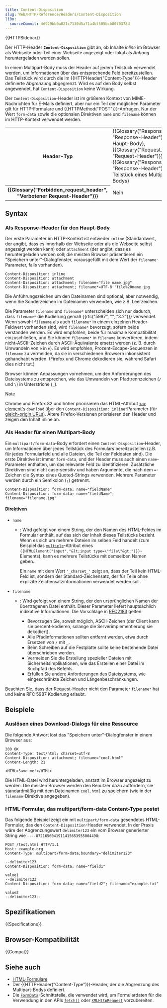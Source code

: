 ```yaml
---
title: Content-Disposition
slug: Web/HTTP/Reference/Headers/Content-Disposition
l10n:
  sourceCommit: 4d929bb0a021c7130d5a71a4bf505bcb8070378d
---
```


{{HTTPSidebar}}

Der HTTP-Header **`Content-Disposition`** gibt an, ob Inhalte _inline_ im Browser als Webseite oder Teil einer Webseite angezeigt oder lokal als _Anhang_ heruntergeladen werden sollen.

In einem Multipart-Body muss der Header auf jedem Teilstück verwendet werden, um Informationen über das entsprechende Feld bereitzustellen. Das Teilstück wird durch die im {{HTTPHeader("Content-Type")}}-Header definierte _Abgrenzung_ abgegrenzt. Wird es auf den Body selbst angewendet, hat `Content-Disposition` keine Wirkung.

Der `Content-Disposition`-Header ist im größeren Kontext von MIME-Nachrichten für E-Mails definiert, aber nur ein Teil der möglichen Parameter gilt für HTTP-Formulare und {{HTTPMethod("POST")}}-Anfragen. Nur der Wert `form-data` sowie die optionalen Direktiven `name` und `filename` können im HTTP-Kontext verwendet werden.

<table class="properties">
  <tbody>
    <tr>
      <th scope="row">Header-Typ</th>
      <td>
        {{Glossary("Response_header", "Response-Header")}} (für den Haupt-Body),<br />{{Glossary("Request_header", "Request-Header")}},
        {{Glossary("Response_header", "Response-Header")}} (für ein Teilstück eines Multipart-Bodys)
      </td>
    </tr>
    <tr>
      <th scope="row">{{Glossary("Forbidden_request_header", "Verbotener Request-Header")}}</th>
      <td>Nein</td>
    </tr>
  </tbody>
</table>

## Syntax

### Als Response-Header für den Haupt-Body

Der erste Parameter im HTTP-Kontext ist entweder `inline` (Standardwert, der angibt, dass es innerhalb der Webseite oder als die Webseite selbst angezeigt werden kann) oder `attachment` (der angibt, dass es heruntergeladen werden soll; die meisten Browser präsentieren ein "Speichern unter"-Dialogfenster, vorausgefüllt mit dem Wert der `filename`-Parameter, falls vorhanden).

```http
Content-Disposition: inline
Content-Disposition: attachment
Content-Disposition: attachment; filename="file name.jpg"
Content-Disposition: attachment; filename*=UTF-8''file%20name.jpg
```

Die Anführungszeichen um den Dateinamen sind optional, aber notwendig, wenn Sie Sonderzeichen im Dateinamen verwenden, wie z.B. Leerzeichen.

Die Parameter `filename` und `filename*` unterscheiden sich nur dadurch, dass `filename*` die Kodierung gemäß {{rfc("5987", "", "3.2")}} verwendet. Wenn sowohl `filename` als auch `filename*` in einem einzelnen Header-Feldwert vorhanden sind, wird `filename*` bevorzugt, sofern beide verstanden werden. Es wird empfohlen, beide für maximale Kompatibilität einzuschließen, und Sie können `filename*` in `filename` konvertieren, indem nicht-ASCII-Zeichen durch ASCII-Äquivalente ersetzt werden (z. B. durch Umwandeln von `é` in `e`). Es wird empfohlen, Prozent-Escape-Sequenzen in `filename` zu vermeiden, da sie in verschiedenen Browsern inkonsistent gehandhabt werden. (Firefox und Chrome dekodieren sie, während Safari dies nicht tut.)

Browser können Anpassungen vornehmen, um den Anforderungen des Dateisystems zu entsprechen, wie das Umwandeln von Pfadtrennzeichen (`/` und `\`) in Unterstriche (`_`).

> [!NOTE]
> Chrome und Firefox 82 und höher priorisieren das HTML-Attribut [`<a>` element's](/de/docs/Web/HTML/Element/a) `download` über den `Content-Disposition: inline`-Parameter (für [gleich-origin URLs](/de/docs/Web/Security/Same-origin_policy)). Ältere Firefox-Versionen priorisieren den Header und zeigen den Inhalt inline an.

### Als Header für einen Multipart-Body

Ein `multipart/form-data`-Body erfordert einen `Content-Disposition`-Header, um Informationen über jedes Teilstück des Formulars bereitzustellen (z.B. für jedes Formularfeld und alle Dateien, die Teil der Felddaten sind). Die erste Direktive ist immer `form-data`, und der Header muss auch einen `name`-Parameter enthalten, um das relevante Feld zu identifizieren. Zusätzliche Direktiven sind nicht case-sensitiv und haben Argumente, die nach dem `=`-Zeichen die Syntax eines Quoted-Strings verwenden. Mehrere Parameter werden durch ein Semikolon (`;`) getrennt.

```http
Content-Disposition: form-data; name="fieldName"
Content-Disposition: form-data; name="fieldName"; filename="filename.jpg"
```

#### Direktiven

- `name`

  - : Wird gefolgt von einem String, der den Namen des HTML-Feldes im Formular enthält, auf das sich der Inhalt dieses Teilstücks bezieht. Wenn es sich um mehrere Dateien im selben Feld handelt (zum Beispiel das [`multiple`](/de/docs/Web/HTML/Element/input#multiple)-Attribut eines `{{HTMLElement("input","&lt;input type=\"file\"&gt;")}}`-Elements), kann es mehrere Teilstücke mit demselben Namen geben.

    Ein `name` mit dem Wert `'_charset_'` zeigt an, dass der Teil kein HTML-Feld ist, sondern der Standard-Zeichensatz, der für Teile ohne explizite Zeichensatzinformationen verwendet werden soll.

- `filename`

  - : Wird gefolgt von einem String, der den ursprünglichen Namen der übertragenen Datei enthält. Dieser Parameter liefert hauptsächlich indikative Informationen. Die Vorschläge in [RFC2183](https://www.rfc-editor.org/rfc/rfc2183#section-2.3) gelten:

    - Bevorzugen Sie, soweit möglich, ASCII-Zeichen (der Client kann sie percent-kodieren, solange die Serverimplementierung sie dekodiert).
    - Alle Pfadinformationen sollten entfernt werden, etwa durch Ersetzen von `/` mit `_`.
    - Beim Schreiben auf die Festplatte sollte keine bestehende Datei überschrieben werden.
    - Vermeiden Sie die Erstellung spezieller Dateien mit Sicherheitsimplikationen, wie das Erstellen einer Datei im Suchpfad des Befehls.
    - Erfüllen Sie andere Anforderungen des Dateisystems, wie eingeschränkte Zeichen und Längenbeschränkungen.

Beachten Sie, dass der Request-Header nicht den Parameter `filename*` hat und keine RFC 5987 Kodierung erlaubt.

## Beispiele

### Auslösen eines Download-Dialogs für eine Ressource

Die folgende Antwort löst das "Speichern unter"-Dialogfenster in einem Browser aus:

```http
200 OK
Content-Type: text/html; charset=utf-8
Content-Disposition: attachment; filename="cool.html"
Content-Length: 21

<HTML>Save me!</HTML>
```

Die HTML-Datei wird heruntergeladen, anstatt im Browser angezeigt zu werden. Die meisten Browser werden den Benutzer dazu auffordern, sie standardmäßig mit dem Dateinamen `cool.html` zu speichern (wie in der `filename`-Direktive angegeben).

### HTML-Formular, das multipart/form-data Content-Type postet

Das folgende Beispiel zeigt ein mit `multipart/form-data` gesendetes HTML-Formular, das den `Content-Disposition`-Header verwendet. In der Praxis wäre der Abgrenzungswert `delimiter123` ein vom Browser generierter String wie `----8721656041911415653955004498`:

```http
POST /test.html HTTP/1.1
Host: example.org
Content-Type: multipart/form-data;boundary="delimiter123"

--delimiter123
Content-Disposition: form-data; name="field1"

value1
--delimiter123
Content-Disposition: form-data; name="field2"; filename="example.txt"

value2
--delimiter123--
```

## Spezifikationen

{{Specifications}}

## Browser-Kompatibilität

{{Compat}}

## Siehe auch

- [HTML-Formulare](/de/docs/Learn_web_development/Extensions/Forms)
- Der {{HTTPHeader("Content-Type")}}-Header, der die Abgrenzung des Multipart-Bodys definiert.
- Die [`FormData`](/de/docs/Web/API/FormData)-Schnittstelle, die verwendet wird, um Formulardaten für die Verwendung in den APIs [`fetch()`](/de/docs/Web/API/Window/fetch) oder [`XMLHttpRequest`](/de/docs/Web/API/XMLHttpRequest) vorzubereiten.
